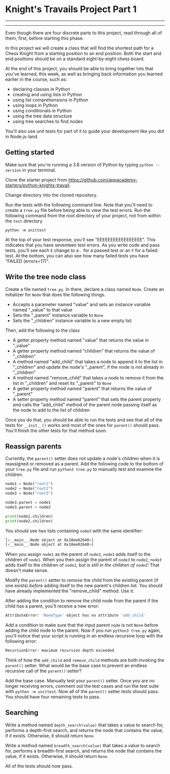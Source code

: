 # Knight's Travails Project Part 1
________________________________________________________________________________
<!-- @import "[TOC]" {cmd="toc" depthFrom=2 depthTo=6 orderedList=false} -->
________________________________________________________________________________

Even though there are four discrete parts to this project, read through all of
them, first, before starting this phase.

In this project we will create a class that will find the shortest path for a
Chess Knight from a starting position to an end position. Both the start and end
positions should be on a standard eight-by-eight chess board.

At the end of this project, you should be able to bring together lots that
you've learned, this week, as well as bringing back information you learned
earlier in the course, such as:

* declaring classes in Python
* creating and using lists in Python
* using list comprehensions in Python
* using loops in Python
* using conditionals in Python
* using the tree data structure
* using tree searches to find nodes

You'll also use unit tests for part of it to guide your development like you did
in Node.js-land.

## Getting started

Make sure that you're running a 3.8 version of Python by typing `python
--version` in your terminal.

Clone the starter project from
https://github.com/appacademy-starters/python-knights-travail.

Change directory into the cloned repository.

Run the tests with the following command line. Note that you'll need to create a
`tree.py` file before being able to view the test errors. Run the following
command from the root directory of your project, not from within the `test`
directory.

```shell
python -m unittest
```

At the top of your test response, you'll see "EEEEEEEEEEEEEEEEE". This indicates 
that you have seventeen test errors. As you write code and pass tests, you'll 
see each `E` change to a `.` for a passed test or an `F` for a failed test. At 
the bottom, you can also see how many failed tests you have 
"FAILED (errors=17)".

## Write the tree node class

Create a file named `tree.py`. In there, declare a class named `Node`. Create
an initializer for `Node` that does the following things.

* Accepts a parameter named "value" and sets an instance variable named "_value"
  to that value
* Sets the "_parent" instance variable to `None`
* Sets the "_children" instance variable to a new empty list

Then, add the following to the class

* A getter property method named "value" that returns the value in "_value"
* A getter property method named "children" that returns the value of
  "_children"
* A method named "add_child" that takes a node to append it to the list in
  "_children" and update the node's "_parent", if the node is not already in 
  "_children"
* A method named "remove_child" that takes a node to remove it from the list
  in "_children" and reset its "_parent" to `None`
* A getter property method named "parent" that returns the value of "_parent"
* A setter property method named "parent" that sets the parent property _and_
  calls the "add_child" method of the parent node passing itself as the node to
  add to the list of children

Once you do that, you should be able to run the tests and see that all of the
tests for `__init__()` works and most of the ones for `parent()` should pass.
You'll finish the other tests for that method soon.

## Reassign parents

Currently, the `parent()` setter does not update a node's children when it is reassigned or removed as a parent. Add the following code to the bottom of 
your `tree.py` file and run `python3 tree.py` to manually test and examine the 
children.

```python
node1 = Node("root1")
node2 = Node("root2")
node3 = Node("root3")

node3.parent = node1
node3.parent = node2

print(node1.children)
print(node2.children)
```

You should see two lists containing `node3` with the same identifier:

```sh
[<__main__.Node object at 0x10ee02640>]
[<__main__.Node object at 0x10ee02640>]
```

When you assign `node1` as the parent of `node3`, `node3` adds itself to the 
children of `node1`. When you then assign the parent of `node3` to `node2`,
`node3` adds itself to the children of `node2`, but _is still in the children
of `node1`_! That doesn't make sense.

Modify the `parent()` setter to _remove_ the child from the existing parent (if
one exists) _before_ adding itself to the new parent's children list. You should
have already implemented the "remove_child" method. Use it.

After adding the condition to remove the child node from the parent if the child 
has a parent, you'll receive a new error:

```sh
AttributeError: 'NoneType' object has no attribute 'add_child'
```

Add a condition to make sure that the input parent `node` is not `None` before 
adding the child node to the parent. Now if you run `python3 tree.py` again, 
you'll notice that your script is running in an endless recursive loop with the 
following error:

```sh
RecursionError: maximum recursion depth exceeded
```

Think of how the `add_child` and `remove_child` methods are both invoking the
`parent()` setter. What would be the base case to prevent an endless recursive
call of the `parent()` setter?

Add the base case. Manually test your `parent()` setter. Once you are no longer
receiving errors, comment out the test cases and run the test suite with `python
-m unittest`. Now all of the `parent()` setter tests should pass. You should
have four remaining tests to pass.

## Searching

Write a method named `depth_search(value)` that takes a value to search for,
performs a depth-first search, and returns the node that contains the value,
if it exists. Otherwise, it should return `None`.

Write a method named `breadth_search(value)` that takes a value to search for,
performs a breadth-first search, and returns the node that contains the value,
if it exists. Otherwise, it should return `None`.

All of the tests should now pass.
